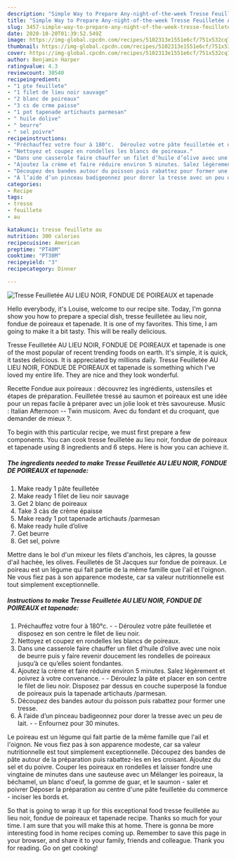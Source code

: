 ```yaml
---
description: "Simple Way to Prepare Any-night-of-the-week Tresse Feuilletée AU LIEU NOIR, FONDUE DE POIREAUX et tapenade"
title: "Simple Way to Prepare Any-night-of-the-week Tresse Feuilletée AU LIEU NOIR, FONDUE DE POIREAUX et tapenade"
slug: 3457-simple-way-to-prepare-any-night-of-the-week-tresse-feuilletee-au-lieu-noir-fondue-de-poireaux-et-tapenade
date: 2020-10-20T01:39:52.549Z
image: https://img-global.cpcdn.com/recipes/5102313e1551e6cf/751x532cq70/tresse-feuilletee-au-lieu-noir-fondue-de-poireaux-et-tapenade-photo-principale-de-la-recette.jpg
thumbnail: https://img-global.cpcdn.com/recipes/5102313e1551e6cf/751x532cq70/tresse-feuilletee-au-lieu-noir-fondue-de-poireaux-et-tapenade-photo-principale-de-la-recette.jpg
cover: https://img-global.cpcdn.com/recipes/5102313e1551e6cf/751x532cq70/tresse-feuilletee-au-lieu-noir-fondue-de-poireaux-et-tapenade-photo-principale-de-la-recette.jpg
author: Benjamin Harper
ratingvalue: 4.3
reviewcount: 30540
recipeingredient:
- "1 pte feuillete"
- "1 filet de lieu noir sauvage"
- "2 blanc de poireaux"
- "3 cs de crme paisse"
- "1 pot tapenade artichauts parmesan"
- " huile dolive"
- " beurre"
- " sel poivre"
recipeinstructions:
- "Préchauffez votre four à 180°c.  Déroulez votre pâte feuilletée et disposez en son centre le filet de lieu noir."
- "Nettoyez et coupez en rondelles les blancs de poireaux."
- "Dans une casserole faire chauffer un filet d’huile d’olive avec une noix de beurre puis y faire revenir doucement les rondelles de poireaux jusqu’à ce qu’elles soient fondantes."
- "Ajoutez la crème et faire réduire environ 5 minutes. Salez légèrement et poivrez à votre convenance.  Déroulez la pâte et placer en son centre le filet de lieu noir. Disposez par dessus en couche superposé la fondue de poireaux puis la tapenade artichauts /parmesan."
- "Découpez des bandes autour du poisson puis rabattez pour former une tresse."
- "À l’aide d’un pinceau badigeonnez pour dorer la tresse avec un peu de lait.  Enfournez pour 30 minutes."
categories:
- Recipe
tags:
- tresse
- feuillete
- au

katakunci: tresse feuillete au 
nutrition: 300 calories
recipecuisine: American
preptime: "PT40M"
cooktime: "PT30M"
recipeyield: "3"
recipecategory: Dinner

---
```



![Tresse Feuilletée AU LIEU NOIR, FONDUE DE POIREAUX et tapenade](https://img-global.cpcdn.com/recipes/5102313e1551e6cf/751x532cq70/tresse-feuilletee-au-lieu-noir-fondue-de-poireaux-et-tapenade-photo-principale-de-la-recette.jpg)

Hello everybody, it's Louise, welcome to our recipe site. Today, I'm gonna show you how to prepare a special dish, tresse feuilletée au lieu noir, fondue de poireaux et tapenade. It is one of my favorites. This time, I am going to make it a bit tasty. This will be really delicious.

Tresse Feuilletée AU LIEU NOIR, FONDUE DE POIREAUX et tapenade is one of the most popular of recent trending foods on earth. It's simple, it is quick, it tastes delicious. It is appreciated by millions daily. Tresse Feuilletée AU LIEU NOIR, FONDUE DE POIREAUX et tapenade is something which I've loved my entire life. They are nice and they look wonderful.

Recette Fondue aux poireaux : découvrez les ingrédients, ustensiles et étapes de préparation. Feuilletée tressé au saumon et poireaux est une idée pour un repas facile à préparer avec un jolie look et très savoureuse. Music : Italian Afternoon -- Twin musicom. Avec du fondant et du croquant, que demander de mieux ?.


To begin with this particular recipe, we must first prepare a few components. You can cook tresse feuilletée au lieu noir, fondue de poireaux et tapenade using 8 ingredients and 6 steps. Here is how you can achieve it.

<!--inarticleads1-->

##### The ingredients needed to make Tresse Feuilletée AU LIEU NOIR, FONDUE DE POIREAUX et tapenade:

1. Make ready 1 pâte feuilletée
1. Make ready 1 filet de lieu noir sauvage
1. Get 2 blanc de poireaux
1. Take 3 càs de crème épaisse
1. Make ready 1 pot tapenade artichauts /parmesan
1. Make ready  huile d’olive
1. Get  beurre
1. Get  sel, poivre


Mettre dans le bol d&#39;un mixeur les filets d&#39;anchois, les câpres, la gousse d&#39;ail hachée, les olives. Feuilletés de St Jacques sur fondue de poireaux. Le poireau est un légume qui fait partie de la même famille que l&#39;ail et l&#39;oignon. Ne vous fiez pas à son apparence modeste, car sa valeur nutritionnelle est tout simplement exceptionnelle. 

<!--inarticleads2-->

##### Instructions to make Tresse Feuilletée AU LIEU NOIR, FONDUE DE POIREAUX et tapenade:

1. Préchauffez votre four à 180°c. -  - Déroulez votre pâte feuilletée et disposez en son centre le filet de lieu noir.
1. Nettoyez et coupez en rondelles les blancs de poireaux.
1. Dans une casserole faire chauffer un filet d’huile d’olive avec une noix de beurre puis y faire revenir doucement les rondelles de poireaux jusqu’à ce qu’elles soient fondantes.
1. Ajoutez la crème et faire réduire environ 5 minutes. Salez légèrement et poivrez à votre convenance. -  - Déroulez la pâte et placer en son centre le filet de lieu noir. Disposez par dessus en couche superposé la fondue de poireaux puis la tapenade artichauts /parmesan.
1. Découpez des bandes autour du poisson puis rabattez pour former une tresse.
1. À l’aide d’un pinceau badigeonnez pour dorer la tresse avec un peu de lait. -  - Enfournez pour 30 minutes.


Le poireau est un légume qui fait partie de la même famille que l&#39;ail et l&#39;oignon. Ne vous fiez pas à son apparence modeste, car sa valeur nutritionnelle est tout simplement exceptionnelle. Découpez des bandes de pâte autour de la préparation puis rabattez-les en les croisant. Ajoutez du sel et du poivre. Couper les poireaux en rondelles et laisser fondre une vingtaine de minutes dans une sauteuse avec un Mélanger les poireaux, la béchamel, un blanc d&#39;oeuf, la gomme de guar, et le saumon - saler et poivrer Déposer la préparation au centre d&#39;une pâte feuilletée du commerce - inciser les bords et. 

So that is going to wrap it up for this exceptional food tresse feuilletée au lieu noir, fondue de poireaux et tapenade recipe. Thanks so much for your time. I am sure that you will make this at home. There is gonna be more interesting food in home recipes coming up. Remember to save this page in your browser, and share it to your family, friends and colleague. Thank you for reading. Go on get cooking!
